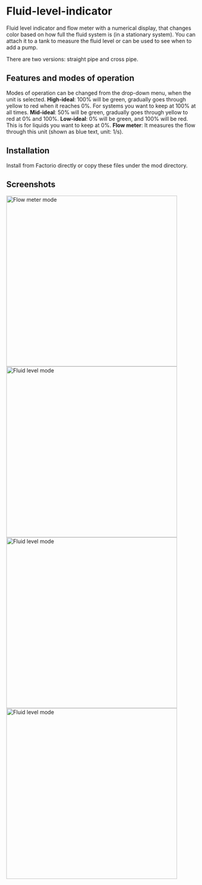 # Fluid-level-indicator

Fluid level indicator and flow meter with a numerical display, that changes color based on how full the fluid system is (in a stationary system). You can attach it to a tank to measure the fluid level or can be used to see when to add a pump.

There are two versions: straight pipe and cross pipe.

## Features and modes of operation

Modes of operation can be changed from the drop-down menu, when the unit is selected.
**High-ideal**: 100% will be green, gradually goes through yellow to red when it reaches 0%. For systems you want to keep at 100% at all times.
**Mid-ideal**: 50% will be green, gradually goes through yellow to red at 0% and 100%.
**Low-ideal**: 0% will be green, and 100% will be red. This is for liquids you want to keep at 0%.
**Flow meter**: It measures the flow through this unit (shown as blue text, unit: 1/s). 

## Installation

Install from Factorio directly or copy these files under the mod directory.

## Screenshots

<img src="https://assets-mod.factorio.com/assets/fd5b615e33d6dead7931dd80007bede1ab35c399.png" alt="Flow meter mode" width="450" />
<img src="https://assets-mod.factorio.com/assets/4a43cbb38504d61f3d9e567c467a9c8bb43c6432.png" alt="Fluid level mode" width="450" />
<img src="https://assets-mod.factorio.com/assets/d0ae91816f7cfbe3d094e275ab1a1fe8005b935a.png" alt="Fluid level mode" width="450" />
<img src="https://assets-mod.factorio.com/assets/bd6e59b7c806c975a0b1fb523a127f13d72237c5.png" alt="Fluid level mode" width="450" />

